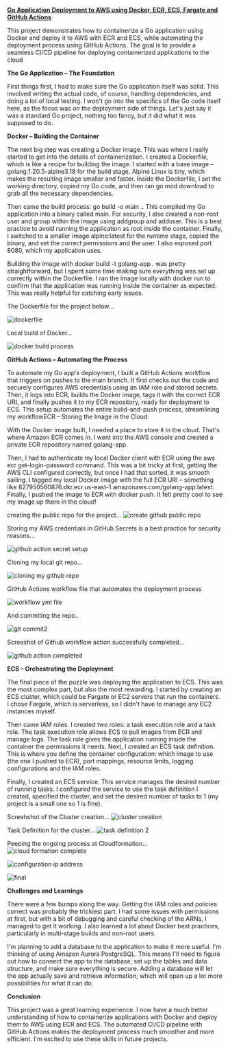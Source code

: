 <u><strong>Go Application Deployment to AWS using Docker, ECR, ECS, Fargate and GitHub Actions</strong></u>

This project demonstrates how to containerize a Go application using Docker and deploy it to AWS with ECR and ECS, while automating the deployment process using GitHub Actions. The goal is to provide a seamless CI/CD pipeline for deploying containerized applications to the cloud

**The Go Application – The Foundation**

First things first, I had to make sure the Go application itself was solid. This involved writing the actual code, of course, handling dependencies, and doing a lot of local testing. I won't go into the specifics of the Go code itself here, as the focus was on the deployment side of things. Let's just say it was a standard Go project, nothing too fancy, but it did what it was supposed to do.

**Docker – Building the Container**

The next big step was creating a Docker image. This was where I really started to get into the details of containerization. I created a Dockerfile, which is like a recipe for building the image. I started with a base image – golang:1.20.5-alpine3.18 for the build stage. Alpine Linux is tiny, which makes the resulting image smaller and faster. Inside the Dockerfile, I set the working directory, copied my Go code, and then ran go mod download to grab all the necessary dependencies.   

Then came the build process: go build -o main .. This compiled my Go application into a binary called main. For security, I also created a non-root user and group within the image using addgroup and adduser. This is a best practice to avoid running the application as root inside the container. Finally, I switched to a smaller image alpine:latest for the runtime stage, copied the binary, and set the correct permissions and the user. I also exposed port 8080, which my application uses.

Building the image with docker build -t golang-app . was pretty straightforward, but I spent some time making sure everything was set up correctly within the Dockerfile. I ran the image locally with docker run to confirm that the application was running inside the container as expected. This was really helpful for catching early issues.

The Dockerfile for the project below...

![dockerfile](https://github.com/user-attachments/assets/135a9384-ba34-4734-bc3c-be2573e47dc9)

Local build of Docker...

![docker build process](https://github.com/user-attachments/assets/279d5d92-a623-4b92-b260-3de8088a51c9)


**GitHub Actions – Automating the Process**

To automate my Go app's deployment, I built a GitHub Actions workflow that triggers on pushes to the main branch. It first checks out the code and securely configures AWS credentials using an IAM role and stored secrets. Then, it logs into ECR, builds the Docker image, tags it with the correct ECR URI, and finally pushes it to my ECR repository, ready for deployment to ECS. This setup automates the entire build-and-push process, streamlining my workflowECR – Storing the Image in the Cloud:

With the Docker image built, I needed a place to store it in the cloud. That's where Amazon ECR comes in. I went into the AWS console and created a private ECR repository named golang-app.

Then, I had to authenticate my local Docker client with ECR using the aws ecr get-login-password command. This was a bit tricky at first, getting the AWS CLI configured correctly, but once I had that sorted, it was smooth sailing. I tagged my local Docker image with the full ECR URI – something like 827950560876.dkr.ecr.us-east-1.amazonaws.com/golang-app:latest. Finally, I pushed the image to ECR with docker push. It felt pretty cool to see my image up there in the cloud!

creating the public repo for the project...
![create github public repo](https://github.com/user-attachments/assets/f2831559-be36-4b1b-918b-a611fb5bbfe0)

Storing my AWS credentials in GitHub Secrets is a best practice for security reasons...

![github action secret setup](https://github.com/user-attachments/assets/7122f931-911d-45f2-83d4-f5e4f47532d1)

Cloning my local git repo...

![cloning my github repo](https://github.com/user-attachments/assets/424ecc02-97f3-486e-a0a5-5e0e9f512bbd)




GitHub Actions workflow file that automates the deployment process


![workflow yml file](https://github.com/user-attachments/assets/eeb8d5b4-650c-4629-a6cc-88446f15d672)

And commiting the repo..

![git commit2](https://github.com/user-attachments/assets/f4a19b1d-8011-44dd-bf9c-a5dfa2a7a01e)


Screeshot of Github workflow action successfully completed...


![github action completed](https://github.com/user-attachments/assets/1384d719-e22a-436c-9cb5-4a142ff03b58)



**ECS – Orchestrating the Deployment**

The final piece of the puzzle was deploying the application to ECS. This was the most complex part, but also the most rewarding. I started by creating an ECS cluster, which could be  Fargate or EC2 servers  that run the containers. I chose Fargate, which is serverless, so I didn't have to manage any EC2 instances myself.   

Then came IAM roles. I created two roles: a task execution role and a task role. The task execution role allows ECS to pull images from ECR and manage logs. The task role gives the application running inside the container the permissions it needs. Next, I created an ECS task definition. This is where you define the container configuration: which image to use (the one I pushed to ECR), port mappings, resource limits, logging configurations and the IAM roles.

Finally, I created an ECS service. This service manages the desired number of running tasks. I configured the service to use the task definition I created, specified the cluster, and set the desired number of tasks to 1 (my project is a small one so 1 is fine). 

Screehshot of the Cluster creation...
![cluster creation](https://github.com/user-attachments/assets/4fd42717-5f65-4285-8536-dbbedaa08db0)

Task Definition for the cluster...
![task definition 2](https://github.com/user-attachments/assets/32b3e792-0e65-4b21-8702-7e7e6433be6b)

Peeping the ongoing process at Cloudformation...
![cloud formation complete](https://github.com/user-attachments/assets/042c5100-65b1-4749-b622-8439cfd0f893)

![configuration ip address](https://github.com/user-attachments/assets/f1511a42-115e-4fc9-9be2-9447703335c7)

![final](https://github.com/user-attachments/assets/b9a69ee5-61e6-4f6f-adf1-5cf5526cf155)



**Challenges and Learnings**

There were a few bumps along the way. Getting the IAM roles and policies correct was probably the trickiest part. I had some issues with permissions at first, but with a bit of debugging and careful checking of the ARNs, I managed to get it working. I also learned a lot about Docker best practices, particularly in multi-stage builds and non-root users.

I'm planning to add a database to the application to make it more useful. I'm thinking of using Amazon Aurora PostgreSQL. This means I'll need to figure out how to connect the app to the database, set up the tables and data structure, and make sure everything is secure. Adding a database will let the app actually save and retrieve information, which will open up a lot more possibilities for what it can do.

**Conclusion**

This project was a great learning experience. I now have a much better understanding of how to containerize applications with Docker and deploy them to AWS using ECR and ECS. The automated CI/CD pipeline with GitHub Actions makes the deployment process much smoother and more efficient. I'm excited to use these skills in future projects.   

